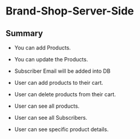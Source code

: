 # Brand-Shop-Server-Side

## Summary

- You can add Products.

- You can update the Products.

- Subscriber Email will be added into DB

- User can add products to their cart.

- User can delete products from their cart.

- User can see all products.

- User can see all Subscribers.

- User can see specific product details.

